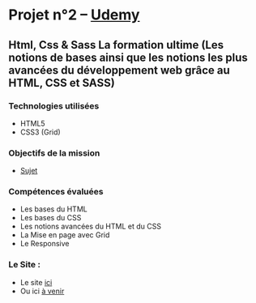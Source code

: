 # Projet n°2 – [Udemy]("https://www.udemy.com")

## Html, Css & Sass La formation ultime (Les notions de bases ainsi que les notions les plus avancées du développement web grâce au HTML, CSS et SASS)

### Technologies utilisées
 * HTML5
 * CSS3 (Grid)

### Objectifs de la mission
* [Sujet](https://www.udemy.com/course/html-css-sass-la-formation-ultime)

### Compétences évaluées
* Les bases du HTML
* Les bases du CSS
* Les notions avancées du HTML et du CSS
* La Mise en page avec Grid
* Le Responsive 

### Le Site :

* Le site [ici]( https://cynrim.github.io/Udemy2/)
* Ou ici [à venir](a-venir)
